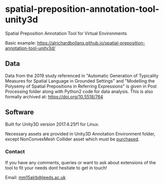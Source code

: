 # spatial-preposition-annotation-tool-unity3d
Spatial Preposition Annotation Tool for Virtual Environments

Basic example: https://alrichardbollans.github.io/spatial-preposition-annotation-tool-unity3d/

## Data

Data from the 2019 study referenced in "Automatic Generation of Typicality Measures for Spatial Language in Grounded Settings" and "Modelling the Polysemy of Spatial Prepositions in Referring Expressions" is given in Post Processing folder along with Python2 code for data analysis. This is also formally archived at: https://doi.org/10.5518/764

## Software

Built for Unity3D version 2017.4.25f1 for Linux.

Necessary assets are provided in Unity3D Annotation Environment folder, except NonConvexMesh Collider asset which must be [purchased](https://assetstore.unity.com/packages/tools/physics/non-convex-mesh-collider-84867). 

### Contact
If you have any comments, queries or want to ask about extensions of the tool to fit your needs dont hesitate to get in touch!

Email: mm15alrb@leeds.ac.uk